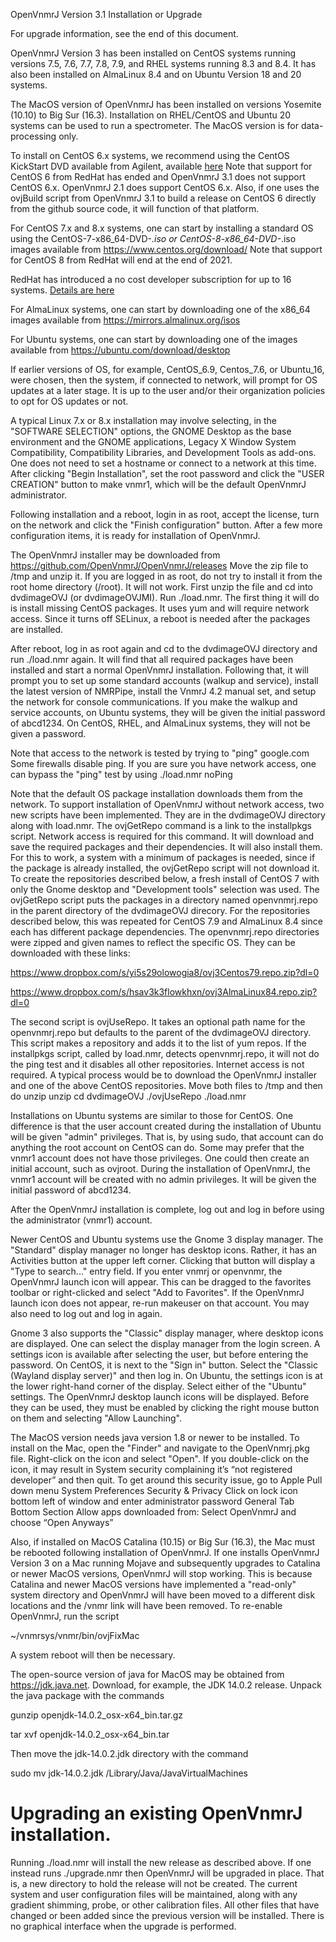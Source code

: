 
OpenVnmrJ Version 3.1 Installation or Upgrade

For upgrade information, see the end of this document.

OpenVnmrJ Version 3 has been installed on CentOS systems running
versions 7.5, 7.6, 7.7, 7.8, 7.9, and RHEL systems running 8.3 and 8.4.
It has also been installed on AlmaLinux 8.4 and on Ubuntu
Version 18 and 20 systems.

The MacOS version of OpenVnmrJ has been installed on versions Yosemite (10.10)
to Big Sur (16.3). Installation on RHEL/CentOS and Ubuntu 20 systems
can be used to run a spectrometer. The MacOS version is for data-processing only.

To install on CentOS 6.x systems, we recommend using the CentOS KickStart
DVD available from Agilent, available [here](https://drive.google.com/drive/folders/10-pQ-HquslWJfWBkoOj7cM0yHST5RFbU)
Note that support for CentOS 6 from RedHat has ended and OpenVnmrJ 3.1
does not support CentOS 6.x. OpenVnmrJ 2.1 does support CentOS 6.x.
Also, if one uses the ovjBuild script from OpenVnmrJ 3.1 to build a release
on CentOS 6 directly from the github source code, it will function of that platform.

For CentOS 7.x and 8.x systems, one can start by installing a standard
OS using the CentOS-7-x86_64-DVD-*.iso or CentOS-8-x86_64-DVD-*.iso images
available from https://www.centos.org/download/
Note that support for CentOS 8 from RedHat will end at the end of 2021.

RedHat has introduced a no cost developer subscription for up to 
16 systems. [Details are here](https://developers.redhat.com/blog/2021/02/10/how-to-activate-your-no-cost-red-hat-enterprise-linux-subscription/?sc_cid=7013a0000026TeTAAU)

For AlmaLinux systems, one can start by downloading one of the x86_64 images
available from https://mirrors.almalinux.org/isos

For Ubuntu systems, one can start by downloading one of the images available
from https://ubuntu.com/download/desktop

If earlier versions of OS, for example, CentOS_6.9, Centos_7.6, or
Ubuntu_16, were chosen, then the system, if connected to network, will
prompt for OS updates at a later stage.  It is up to the user and/or
their organization policies to opt for OS updates or not.

A typical Linux 7.x or 8.x installation may involve selecting, in the
"SOFTWARE SELECTION" options, the GNOME Desktop as the base environment
and the GNOME applications, Legacy X Window System Compatibility,
Compatibility Libraries, and Development Tools as add-ons. One does
not need to set a hostname or connect to a network at this time.
After clicking "Begin Installation", set the root password and click
the "USER CREATION" button to make vnmr1, which will be the default
OpenVnmrJ administrator.

Following installation and a reboot, login in as root, accept the license,
turn on the network and click the "Finish configuration" button. After a
few more configuration items, it is ready for installation of OpenVnmrJ.

The OpenVnmrJ installer may be downloaded from
  https://github.com/OpenVnmrJ/OpenVnmrJ/releases
Move the zip file to /tmp and unzip it.  If you are logged in
as root, do not try to install it from the root home directory (/root). It will
not work. First unzip the file and cd into dvdimageOVJ (or dvdimageOVJMI).
Run ./load.nmr.  The first thing it will do is install missing CentOS
packages. It uses yum and will require network access. Since it turns off
SELinux, a reboot is needed after the packages are installed.

After reboot, log in as root
again and cd to the dvdimageOVJ directory and run ./load.nmr again. It will
find that all required packages have been installed and start a normal
OpenVnmrJ installation. Following that, it will prompt you to set up
some standard accounts (walkup and service), install the latest version
of NMRPipe, install the VnmrJ 4.2 manual set, and setup the network for
console communications. If you make the walkup and service accounts, on
Ubuntu systems, they will be given the initial password of abcd1234.
On CentOS, RHEL, and AlmaLinux systems, they will not be given a password.

Note that access to the network is tested by trying to "ping" google.com 
Some firewalls disable ping. If you are sure you have network access,
one can bypass the "ping" test by using
   ./load.nmr noPing

Note that the default OS package installation downloads them from the
network.  To support installation of OpenVnmrJ without network access, two
new scripts have been implemented. They are in the dvdimageOVJ directory
along with load.nmr. The ovjGetRepo command is a link to the installpkgs
script. Network access is required for this command. It will download
and save the required packages and their dependencies. It will also
install them. For this to work, a system with a minimum of packages is
needed, since if the package is already installed, the ovjGetRepo script
will not download it.  To create the repositories described below, a fresh
install of CentOS 7 with only the Gnome desktop and "Development tools"
selection was used. The ovjGetRepo script puts the packages in a directory
named openvnmrj.repo in the parent directory of the dvdimageOVJ direcory.
For the repositories described below, this was repeated for CentOS 7.9
and AlmaLinux 8.4 since each has different package dependencies.  The
openvnmrj.repo directories were zipped and given names to reflect the
specific OS.  They can be downloaded with these links:

   https://www.dropbox.com/s/yi5s29olowogia8/ovj3Centos79.repo.zip?dl=0

   https://www.dropbox.com/s/hsav3k3flowkhxn/ovj3AlmaLinux84.repo.zip?dl=0

The second script is ovjUseRepo. It takes an optional path name for the
openvnmrj.repo but defaults to the parent of the dvdimageOVJ directory.
This script makes a repository and adds it to the list of yum repos.
If the installpkgs script, called by load.nmr, detects openvnmrj.repo,
it will not do the ping test and it disables all other repositories.
Internet access is not required. A typical process would be to download
the OpenVnmrJ installer and one of the above CentOS repositories. Move
both files to /tmp and then do
   unzip <OpenVnmrJ installer>
   unzip <OS package repository>
   cd dvdimageOVJ
   ./ovjUseRepo
   ./load.nmr

Installations on Ubuntu systems are similar to those for CentOS.
One difference is that the user account created during the installation
of Ubuntu will be given "admin" privileges. That is, by using sudo,
that account can do anything the root account on CentOS can do.
Some may prefer that the vnmr1 account does not have those privileges.
One could then create an initial account, such as ovjroot.  During the
installation of OpenVnmrJ, the vnmr1 account will be created with no
admin privileges. It will be given the initial password of abcd1234.

After the OpenVnmrJ installation is complete, log out and log in before using
the administrator (vnmr1) account.

Newer CentOS and Ubuntu systems use the Gnome 3 display manager.
The "Standard" display manager no longer has desktop icons. Rather, it has
an Activities button at the upper left corner. Clicking that button will
display a "Type to search..." entry field. If you enter vnmrj or openvnmr,
the OpenVnmrJ launch icon will appear. This can be dragged to the favorites
toolbar or right-clicked and select "Add to Favorites". If the OpenVnmrJ
launch icon does not appear, re-run makeuser on that account. You may also
need to log out and log in again.

Gnome 3 also supports the "Classic" display manager, where desktop icons
are displayed. One can select the display manager from the login screen.
A settings icon is available after selecting the user, but before entering
the password. On CentOS, it is next to the "Sign in" button. Select the
"Classic (Wayland display server)" and then log in. On Ubuntu, the settings
icon is at the lower right-hand corner of the display. Select either of
the "Ubuntu" settings. The OpenVnmrJ desktop launch icons will be displayed.
Before they can be used, they must be enabled by clicking the right mouse
button on them and selecting "Allow Launching".


The MacOS version needs java version 1.8 or newer to be installed.
To install on the Mac, open the "Finder" and navigate to the OpenVnmrj.pkg
file. Right-click on the icon and select "Open".
If you double-click on the icon, it may result in System security
complaining it’s “not registered developer” and then quit.
To get around this security issue, go to
  Apple Pull down menu
    System Preferences
    Security & Privacy 
    Click on lock icon bottom left of window and enter administrator password
        General Tab
        Bottom Section
        Allow apps downloaded from:
           Select OpenVnmrJ and choose “Open Anyways”

Also, if installed on MacOS Catalina (10.15) or Big Sur (16.3), the
Mac must be rebooted following installation of OpenVnmrJ. If one
installs OpenVnmrJ Version 3 on a Mac running Mojave and
subsequently upgrades to Catalina or newer MacOS versions, OpenVnmrJ
will stop working.  This is because Catalina and newer MacOS versions
have implemented a "read-only" system directory and OpenVnmrJ will have
been moved to a different disk locations and the /vnmr link will have
been removed. To re-enable OpenVnmrJ, run the script

  ~/vnmrsys/vnmr/bin/ovjFixMac

A system reboot will then be necessary.

The open-source version of java for MacOS may be obtained from https://jdk.java.net.
Download, for example, the JDK 14.0.2 release. Unpack the java package with the commands

  gunzip openjdk-14.0.2_osx-x64_bin.tar.gz

  tar xvf openjdk-14.0.2_osx-x64_bin.tar

Then move the jdk-14.0.2.jdk directory with the command

  sudo mv jdk-14.0.2.jdk /Library/Java/JavaVirtualMachines


Upgrading an existing OpenVnmrJ installation.
=============================================

Running
  ./load.nmr
will install the new release as described above. If one instead runs
  ./upgrade.nmr
then OpenVnmrJ will be upgraded in place. That is, a new directory to hold
the release will not be created. The current system and user configuration
files will be maintained, along with any gradient shimming, probe, or
other calibration files. All other files that have changed or been added
since the previous version will be installed. There is no graphical
interface when the upgrade is performed.
